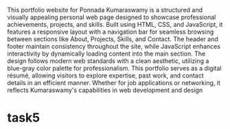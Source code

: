 This portfolio website for Ponnada Kumaraswamy is a structured and visually appealing personal web page designed to showcase professional achievements, projects, and skills. Built using HTML, CSS, and JavaScript, it features a responsive layout with a navigation bar for seamless browsing between sections like About, Projects, Skills, and Contact. The header and footer maintain consistency throughout the site, while JavaScript enhances interactivity by dynamically loading content into the main section. The design follows modern web standards with a clean aesthetic, utilizing a blue-gray color palette for professionalism. This portfolio serves as a digital résumé, allowing visitors to explore expertise, past work, and contact details in an efficient manner. Whether for job applications or networking, it reflects Kumaraswamy's capabilities in web development and design
# task5
